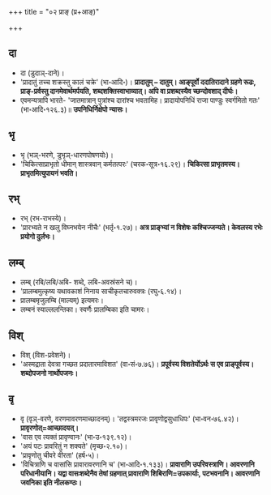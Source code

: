+++
title = "०२ प्राङ् (प्र+आङ्)"

+++

## दा
- दा (डुदाञ्-दाने)।
- 'प्रादातुं तच्च शक्रस्तु कालं चक्रे' (भा॰आदि॰)। **प्रादातुम् – दातुम्। आङ्पूर्वो ददातिरादाने ग्रहणे रूढः, प्राङ्-प्रर्वस्तु दानमेवार्थमर्पयति, शब्दशक्तिस्वाभाव्यात्। अपि वा प्रशब्दस्यैव च्छन्दोवशाद् दीर्घः।** 
- एवमन्यत्रापि भारते- 'जातमात्रान् पुत्रांश्च दारांश्च भवतामिह। प्रादायोपनिधिं राजा पाण्डुः स्वर्गमितो गतः' (भा॰आदि॰१२६.३)॥ **उपनिधिर्निक्षेपो न्यासः।** 

## भृ
- भृ (भञ्-भरणे, डुभृञ्-धारणपोषणयोः)।
- 'चिकित्साप्राभृतो धीमान् शास्त्रवान् कर्मतत्परः' (चरक॰सूत्र॰१६.२९)। **चिकित्सा प्राभृतमस्य। प्राभृतमित्युपायनं भवति।** 

## रभ्
- रभ् (रभ-राभस्ये)।
- 'प्रारभ्यते न खलु विघ्नभयेन नीचैः' (भर्तृ॰१.२७)। **अत्र प्राङ्भ्यां न विशेषः कश्चिज्जन्यते। केवलस्य रभेः प्रयोगो दुर्लभः।** 

## लम्ब्
- लम्ब् (रबि/लबि/अबि- शब्दे, लबि-अवस्रंसने च)।
- 'प्रालम्बमुत्कृष्य यथावकाशं निनाय साचीकृतचारुवक्त्रः (रघु॰६.१४)।
- प्रालम्बमृजुलम्बि (माल्यम्) इत्यमरः।
- लम्बनं स्याल्ललन्तिका। स्वर्णैः प्रालम्बिका इति चामरः।

## विश्
- विश् (विश-प्रवेशने)।
- 'अस्मद्राता देवत्रा गच्छत प्रदातारमाविशत' (वा॰सं॰७.७६)। **प्रपूर्वस्य विशतेर्योऽर्थः स एव प्राङ्पूर्वस्य। शब्दोपजनो नार्थोपजनः।** 

## वृ
- वृ (वृञ्-वरणे, वरणमावरणमाच्छादनम्)। 'तद्वस्त्रमरजः प्रावृणोद्वसुधाधिपः' (भा॰वन॰७६.४२)। **प्रावृरणोत्=आच्छादयत्।** 
- 'वास एव त्यक्तं प्रावृण्वानः' (भा॰उ॰१३९.१२)।
- 'अयं पटः प्रावरितुं न शक्यते' (मृच्छ॰२.१०)।
- 'प्रावृणोतु चीवरे वीरता' (हर्ष॰५)।
- 'विचित्राणि च वासांसि प्रावारावरणानि च' (भा॰आदि॰१.१३३)। **प्रावाराणि उपरिवस्त्राणि। आवरणानि परिधानीयानि। यद्वा वासःशब्देनैव तेषां ग्रहणात् प्रावाराणि शिबिराणि=उपकार्याः, पटभवनानि। आवरणानि जवनिका इति नीलकण्ठः।** 

